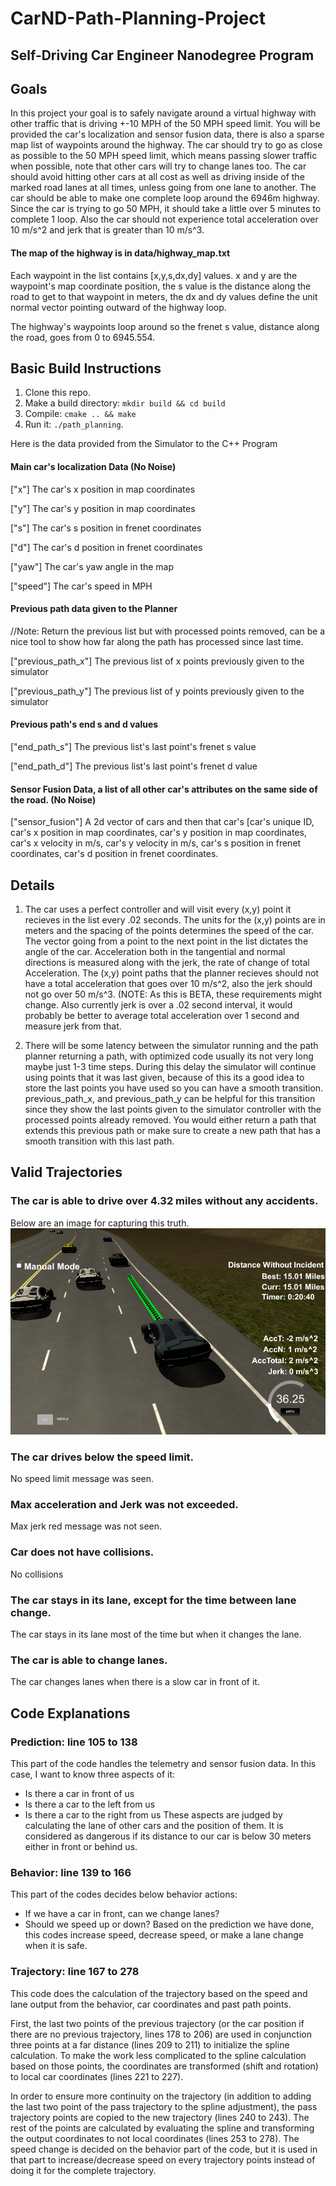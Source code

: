 # CarND-Path-Planning-Project
Self-Driving Car Engineer Nanodegree Program
---
[//]: # (Image References)
[image1]: ./images/15_miles.png "15miles"
[image2]: ./images/20_miles.png "20miles"
[image3]: ./images/driving.png "driving"
[image4]: ./images/simulator.png "simulator"
## Goals
In this project your goal is to safely navigate around a virtual highway with other traffic that is driving +-10 MPH of the 50 MPH speed limit. You will be provided the car's localization and sensor fusion data, there is also a sparse map list of waypoints around the highway. The car should try to go as close as possible to the 50 MPH speed limit, which means passing slower traffic when possible, note that other cars will try to change lanes too. The car should avoid hitting other cars at all cost as well as driving inside of the marked road lanes at all times, unless going from one lane to another. The car should be able to make one complete loop around the 6946m highway. Since the car is trying to go 50 MPH, it should take a little over 5 minutes to complete 1 loop. Also the car should not experience total acceleration over 10 m/s^2 and jerk that is greater than 10 m/s^3.

#### The map of the highway is in data/highway_map.txt
Each waypoint in the list contains  [x,y,s,dx,dy] values. x and y are the waypoint's map coordinate position, the s value is the distance along the road to get to that waypoint in meters, the dx and dy values define the unit normal vector pointing outward of the highway loop.

The highway's waypoints loop around so the frenet s value, distance along the road, goes from 0 to 6945.554.

## Basic Build Instructions

1. Clone this repo.
2. Make a build directory: `mkdir build && cd build`
3. Compile: `cmake .. && make`
4. Run it: `./path_planning`.

Here is the data provided from the Simulator to the C++ Program

#### Main car's localization Data (No Noise)

["x"] The car's x position in map coordinates

["y"] The car's y position in map coordinates

["s"] The car's s position in frenet coordinates

["d"] The car's d position in frenet coordinates

["yaw"] The car's yaw angle in the map

["speed"] The car's speed in MPH

#### Previous path data given to the Planner

//Note: Return the previous list but with processed points removed, can be a nice tool to show how far along
the path has processed since last time. 

["previous_path_x"] The previous list of x points previously given to the simulator

["previous_path_y"] The previous list of y points previously given to the simulator

#### Previous path's end s and d values 

["end_path_s"] The previous list's last point's frenet s value

["end_path_d"] The previous list's last point's frenet d value

#### Sensor Fusion Data, a list of all other car's attributes on the same side of the road. (No Noise)

["sensor_fusion"] A 2d vector of cars and then that car's [car's unique ID, car's x position in map coordinates, car's y position in map coordinates, car's x velocity in m/s, car's y velocity in m/s, car's s position in frenet coordinates, car's d position in frenet coordinates. 

## Details

1. The car uses a perfect controller and will visit every (x,y) point it recieves in the list every .02 seconds. The units for the (x,y) points are in meters and the spacing of the points determines the speed of the car. The vector going from a point to the next point in the list dictates the angle of the car. Acceleration both in the tangential and normal directions is measured along with the jerk, the rate of change of total Acceleration. The (x,y) point paths that the planner recieves should not have a total acceleration that goes over 10 m/s^2, also the jerk should not go over 50 m/s^3. (NOTE: As this is BETA, these requirements might change. Also currently jerk is over a .02 second interval, it would probably be better to average total acceleration over 1 second and measure jerk from that.

2. There will be some latency between the simulator running and the path planner returning a path, with optimized code usually its not very long maybe just 1-3 time steps. During this delay the simulator will continue using points that it was last given, because of this its a good idea to store the last points you have used so you can have a smooth transition. previous_path_x, and previous_path_y can be helpful for this transition since they show the last points given to the simulator controller with the processed points already removed. You would either return a path that extends this previous path or make sure to create a new path that has a smooth transition with this last path.

## Valid Trajectories
### The car is able to drive over 4.32 miles without any accidents.
Below are an image for capturing this truth.
![alt text][image1]

### The car drives below the speed limit.
No speed limit message was seen.

### Max acceleration and Jerk was not exceeded.
Max jerk red message was not seen.

### Car does not have collisions.
No collisions

### The car stays in its lane, except for the time between lane change.
The car stays in its lane most of the time but when it changes the lane.

### The car is able to change lanes.
The car changes lanes when there is a slow car in front of it.

## Code Explanations

### Prediction: line 105 to 138
This part of the code handles the telemetry and sensor fusion data. In this case, I want to know three aspects of it:
* Is there a car in front of us
* Is there a car to the left from us 
* Is there a car to the right from us
These aspects are judged by calculating the lane of other cars and the position of them. It is considered as dangerous if its distance to our car is below 30 meters either in front or behind us.

### Behavior: line 139 to 166	
This part of the codes decides below behavior actions:
* If we have a car in front, can we change lanes?
* Should we speed up or down?
Based on the prediction we have done, this codes increase speed, decrease speed, or make a lane change when it is safe.

### Trajectory: line 167 to 278
This code does the calculation of the trajectory based on the speed and lane output from the behavior, car coordinates and past path points.

First, the last two points of the previous trajectory (or the car position if there are no previous trajectory, lines 178 to 206) are used in conjunction three points at a far distance (lines 209 to 211) to initialize the spline calculation. To make the work less complicated to the spline calculation based on those points, the coordinates are transformed (shift and rotation) to local car coordinates (lines 221 to 227).

In order to ensure more continuity on the trajectory (in addition to adding the last two point of the pass trajectory to the spline adjustment), the pass trajectory points are copied to the new trajectory (lines 240 to 243). The rest of the points are calculated by evaluating the spline and transforming the output coordinates to not local coordinates (lines 253 to 278). The speed change is decided on the behavior part of the code, but it is used in that part to increase/decrease speed on every trajectory points instead of doing it for the complete trajectory.